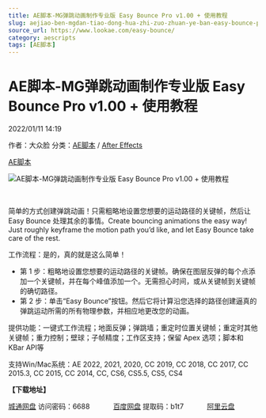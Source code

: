 ```yaml
---
title: AE脚本-MG弹跳动画制作专业版 Easy Bounce Pro v1.00 + 使用教程
slug: aejiao-ben-mgdan-tiao-dong-hua-zhi-zuo-zhuan-ye-ban-easy-bounce-pro-v1-00-shi-yong-jiao-cheng
source_url: https://www.lookae.com/easy-bounce/
category: aescripts
tags: [AE脚本]
---
```

# AE脚本-MG弹跳动画制作专业版 Easy Bounce Pro v1.00 + 使用教程

2022/01/11 14:19

作者：大众脸
分类：[AE脚本](https://www.lookae.com/after-effects/aescripts/) / [After Effects](https://www.lookae.com/after-effects/)

[AE脚本](https://www.lookae.com/tag/ae%e8%84%9a%e6%9c%ac/)

![AE脚本-MG弹跳动画制作专业版 Easy Bounce Pro v1.00 + 使用教程](https://www.lookae.com/wp-content/uploads/2022/01/Easy-Bounce-.jpg "AE脚本-MG弹跳动画制作专业版 Easy Bounce Pro v1.00 + 使用教程-LookAE.com")

[﻿﻿﻿](https://cloud.video.taobao.com//play/u/705956171/p/1/e/6/t/1/345003874050.mp4)

简单的方式创建弹跳动画！只需粗略地设置您想要的运动路径的关键帧，然后让 Easy Bounce 处理其余的事情。Create bouncing animations the easy way! Just roughly keyframe the motion path you’d like, and let Easy Bounce take care of the rest. 

工作流程：是的，真的就是这么简单！

* 第 1 步：粗略地设置您想要的运动路径的关键帧。确保在图层反弹的每个点添加一个关键帧，并在每个峰值添加一个。无需担心时间，或从关键帧到关键帧的确切路径。
* 第 2 步：单击“Easy Bounce”按钮。然后它将计算沿您选择的路径创建逼真的弹跳运动所需的所有物理参数，并相应地更改您的动画。

提供功能：一键式工作流程；地面反弹；弹跳墙；重定时位置关键帧；重定时其他关键帧；重力控制；壁球；子帧精度；工作区支持；保留 Apex 选项；脚本和 KBar API等

支持Win/Mac系统：AE 2022, 2021, 2020, CC 2019, CC 2018, CC 2017, CC 2015.3, CC 2015, CC 2014, CC, CS6, CS5.5, CS5, CS4

**【下载地址】**

[城通网盘](https://url70.ctfile.com/f/2827370-534551163-31c020) 访问密码：6688            [百度网盘](https://pan.baidu.com/s/1sm-Z6yGps-HCii4nz3pDQw) 提取码：b1t7            [阿里云盘](https://www.aliyundrive.com/s/2JoUEdHQ3fw)
